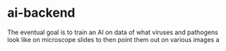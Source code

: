# ai-backend
The eventual goal is to train an AI on data of what viruses and pathogens look like on microscope slides to then point them out on various images
a

